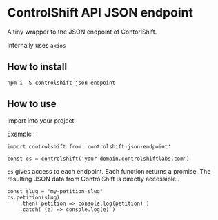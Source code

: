 # ControlShift API JSON endpoint

A tiny wrapper to the JSON endpoint of ContorlShift.

Internally uses `axios`

## How to install

```
npm i -S controlshift-json-endpoint
```

## How to use

Import into your project.

Example :

```
import controlshift from 'controlshift-json-endpoint'

const cs = controlshift('your-domain.controlshiftlabs.com')
```

`cs` gives access to each endpoint. Each function returns a promise. The resulting JSON data from ControlShift is directly accessible .

```
const slug = "my-petition-slug"
cs.petition(slug)
	.then( petition => console.log(petition) )
	.catch( (e) => console.log(e) )

```

